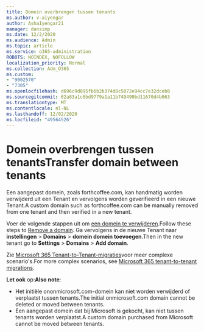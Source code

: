 ```yaml
---
title: Domein overbrengen tussen tenants
ms.author: v-aiyengar
author: AshaIyengar21
manager: dansimp
ms.date: 12/2/2020
ms.audience: Admin
ms.topic: article
ms.service: o365-administration
ROBOTS: NOINDEX, NOFOLLOW
localization_priority: Normal
ms.collection: Adm_O365
ms.custom:
- "9002570"
- "7305"
ms.openlocfilehash: d696c9d095fb6b2b374d8c5872e94cc7e32dceb8
ms.sourcegitcommit: 62a83a1c6bd9779a1a11b749490bd11670d4b063
ms.translationtype: MT
ms.contentlocale: nl-NL
ms.lasthandoff: 12/02/2020
ms.locfileid: "49564526"
---
```

# <a name="transfer-domain-between-tenants"></a><span data-ttu-id="33891-102">Domein overbrengen tussen tenants</span><span class="sxs-lookup"><span data-stu-id="33891-102">Transfer domain between tenants</span></span>

<span data-ttu-id="33891-103">Een aangepast domein, zoals forthcoffee.com, kan handmatig worden verwijderd uit een Tenant en vervolgens worden geverifieerd in een nieuwe Tenant.</span><span class="sxs-lookup"><span data-stu-id="33891-103">A custom domain such as forthcoffee.com can be manually removed from one tenant and then verified in a new tenant.</span></span>

<span data-ttu-id="33891-104">Voer de volgende stappen uit om [een domein te verwijderen](https://docs.microsoft.com/microsoft-365/admin/get-help-with-domains/remove-a-domain).</span><span class="sxs-lookup"><span data-stu-id="33891-104">Follow these steps to [Remove a domain](https://docs.microsoft.com/microsoft-365/admin/get-help-with-domains/remove-a-domain).</span></span> <span data-ttu-id="33891-105">Ga vervolgens in de nieuwe Tenant naar **instellingen**  >  **Domains**  >  **domein domein toevoegen**.</span><span class="sxs-lookup"><span data-stu-id="33891-105">Then in the new tenant go to **Settings** > **Domains** > **Add domain**.</span></span>

<span data-ttu-id="33891-106">Zie [Microsoft 365 Tenant-to-Tenant-migraties](https://docs.microsoft.com/microsoft-365/enterprise/microsoft-365-tenant-to-tenant-migrations)voor meer complexe scenario's.</span><span class="sxs-lookup"><span data-stu-id="33891-106">For more complex scenarios, see [Microsoft 365 tenant-to-tenant migrations](https://docs.microsoft.com/microsoft-365/enterprise/microsoft-365-tenant-to-tenant-migrations).</span></span>

<span data-ttu-id="33891-107">**Let ook** op:</span><span class="sxs-lookup"><span data-stu-id="33891-107">**Also note**:</span></span>
- <span data-ttu-id="33891-108">Het initiële ononmicrosoft.com-domein kan niet worden verwijderd of verplaatst tussen tenants.</span><span class="sxs-lookup"><span data-stu-id="33891-108">The initial onmicrosoft.com domain cannot be deleted or moved between tenants.</span></span>
- <span data-ttu-id="33891-109">Een aangepast domein dat bij Microsoft is gekocht, kan niet tussen tenants worden verplaatst.</span><span class="sxs-lookup"><span data-stu-id="33891-109">A custom domain purchased from Microsoft cannot be moved between tenants.</span></span>
